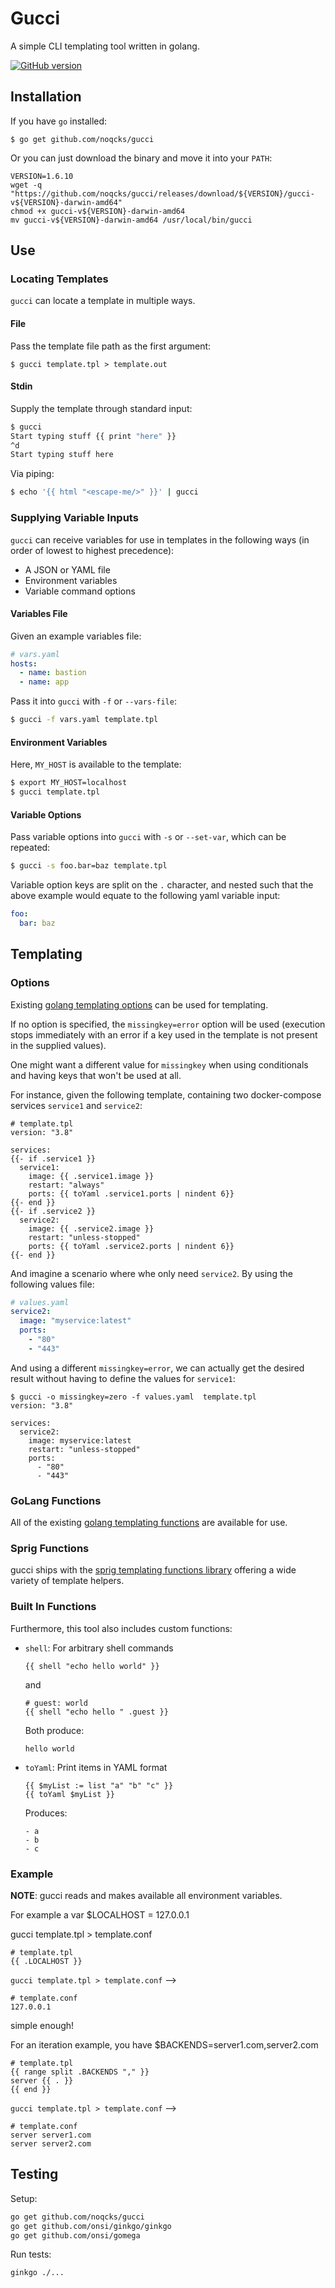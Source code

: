 # Gucci

A simple CLI templating tool written in golang.

[![GitHub version](https://badge.fury.io/gh/noqcks%2Fgucci.svg)](https://badge.fury.io/gh/noqcks%2Fgucci)

## Installation

If you have `go` installed:

```
$ go get github.com/noqcks/gucci
```

Or you can just download the binary and move it into your `PATH`:

```
VERSION=1.6.10
wget -q "https://github.com/noqcks/gucci/releases/download/${VERSION}/gucci-v${VERSION}-darwin-amd64"
chmod +x gucci-v${VERSION}-darwin-amd64
mv gucci-v${VERSION}-darwin-amd64 /usr/local/bin/gucci
```

## Use

### Locating Templates

`gucci` can locate a template in multiple ways.

#### File

Pass the template file path as the first argument:

```
$ gucci template.tpl > template.out
```

#### Stdin

Supply the template through standard input:

```bash
$ gucci
Start typing stuff {{ print "here" }}
^d
Start typing stuff here
```

Via piping:

```bash
$ echo '{{ html "<escape-me/>" }}' | gucci
```

### Supplying Variable Inputs

`gucci` can receive variables for use in templates in the following ways (in order of lowest to highest precedence):

- A JSON or YAML file
- Environment variables
- Variable command options

#### Variables File

Given an example variables file:

```yaml
# vars.yaml
hosts:
  - name: bastion
  - name: app
```

Pass it into `gucci` with `-f` or `--vars-file`:

```bash
$ gucci -f vars.yaml template.tpl
```

#### Environment Variables

Here, `MY_HOST` is available to the template:

```bash
$ export MY_HOST=localhost
$ gucci template.tpl
```

#### Variable Options

Pass variable options into `gucci` with `-s` or `--set-var`, which can be repeated:

```bash
$ gucci -s foo.bar=baz template.tpl
```

Variable option keys are split on the `.` character, and nested such that
the above example would equate to the following yaml variable input:

```yaml
foo:
  bar: baz
```

## Templating

### Options

Existing [golang templating options](https://golang.org/pkg/text/template/#Template.Option) can be used for templating.

If no option is specified, the `missingkey=error` option will be used (execution stops immediately with an error if a
key used in the template is not present in the supplied values).

One might want a different value for `missingkey` when using conditionals and having keys that won't be
used at all.

For instance, given the following template, containing two docker-compose services `service1` and `service2`:

```tpl
# template.tpl
version: "3.8"

services:
{{- if .service1 }}
  service1:
    image: {{ .service1.image }}
    restart: "always"
    ports: {{ toYaml .service1.ports | nindent 6}}
{{- end }}
{{- if .service2 }}
  service2:
    image: {{ .service2.image }}
    restart: "unless-stopped"
    ports: {{ toYaml .service2.ports | nindent 6}}
{{- end }}
```

And imagine a scenario where whe only need `service2`. By using the following values file:

```yaml
# values.yaml
service2:
  image: "myservice:latest"
  ports:
    - "80"
    - "443"
```

And using a different `missingkey=error`, we can actually get the desired result without having to define the values
for `service1`:

```shell
$ gucci -o missingkey=zero -f values.yaml  template.tpl
version: "3.8"

services:
  service2:
    image: myservice:latest
    restart: "unless-stopped"
    ports:
      - "80"
      - "443"
```

### GoLang Functions

All of the existing [golang templating functions](https://golang.org/pkg/text/template/#hdr-Functions) are available for use.

### Sprig Functions

gucci ships with the [sprig templating functions library](http://masterminds.github.io/sprig/) offering a wide variety of template helpers.

### Built In Functions

Furthermore, this tool also includes custom functions:

- `shell`: For arbitrary shell commands

  ```
  {{ shell "echo hello world" }}
  ```

  and

  ```
  # guest: world
  {{ shell "echo hello " .guest }}
  ```

  Both produce:

  ```
  hello world
  ```

- `toYaml`: Print items in YAML format

  ```
  {{ $myList := list "a" "b" "c" }}
  {{ toYaml $myList }}
  ```

  Produces:

  ```
  - a
  - b
  - c
  ```

### Example

**NOTE**: gucci reads and makes available all environment variables.

For example a var $LOCALHOST = 127.0.0.1

gucci template.tpl > template.conf

```
# template.tpl
{{ .LOCALHOST }}
```

`gucci template.tpl > template.conf` -->

```
# template.conf
127.0.0.1
```

simple enough!

For an iteration example, you have $BACKENDS=server1.com,server2.com

```
# template.tpl
{{ range split .BACKENDS "," }}
server {{ . }}
{{ end }}
```

`gucci template.tpl > template.conf` -->

```
# template.conf
server server1.com
server server2.com
```

## Testing

Setup:

```bash
go get github.com/noqcks/gucci
go get github.com/onsi/ginkgo/ginkgo
go get github.com/onsi/gomega
```

Run tests:

```bash
ginkgo ./...
```
